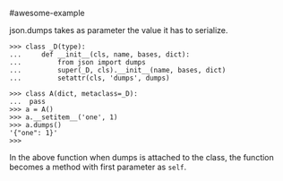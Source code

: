 #awesome-example

json.dumps takes as parameter the value it has to serialize. 

```
>>> class _D(type):
...     def __init__(cls, name, bases, dict):
...         from json import dumps 
...         super(_D, cls).__init__(name, bases, dict)
...         setattr(cls, 'dumps', dumps)

>>> class A(dict, metaclass=_D):
...  pass
>>> a = A()
>>> a.__setitem__('one', 1)
>>> a.dumps()
'{"one": 1}'
>>> 

```

In the above function when dumps is attached to the class, the function becomes a method with first parameter as `self`.
